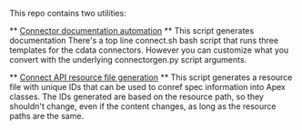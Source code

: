 This repo contains two utilities:

** [Connector documentation automation](./README_Connectors.md) **
This script generates documentation
There's a top line connect.sh bash script that runs three templates for the cdata connectors. 
However you can customize what you convert with the underlying connectorgen.py script arguments.

** [Connect API resource file generation](./README_ConnectAPI.md) **
This script generates a resource file with unique IDs that can be used 
to conref spec information into Apex classes. The IDs generated are based on the resource path, so 
they shouldn't change, even if the content changes, as long as the resource paths are the same.


